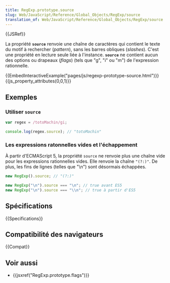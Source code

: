 ```yaml
---
title: RegExp.prototype.source
slug: Web/JavaScript/Reference/Global_Objects/RegExp/source
translation_of: Web/JavaScript/Reference/Global_Objects/RegExp/source
---
```


{{JSRef}}

La propriété **`source`** renvoie une chaîne de caractères qui contient le texte du motif à rechercher (_pattern_), sans les barres obliques (_slashes_). C'est une propriété en lecture seule liée à l'instance. **`source`** ne contient aucun des options ou drapeaux (_flags_) (tels que "g", "i" ou "m") de l'expression rationnelle.

{{EmbedInteractiveExample("pages/js/regexp-prototype-source.html")}}{{js_property_attributes(0,0,1)}}

## Exemples

### Utiliser `source`

```js
var regex = /totoMachin/gi;

console.log(regex.source); // "totoMachin"
```

### Les expressions ratonnelles vides et l'échappement

À partir d'ECMAScript 5, la propriété `source` ne renvoie plus une chaîne vide pour les expressions rationnelles vides. Elle renvoie la chaîne `"(?:)"`. De plus, les fins de lignes (telles que "\n") sont désormais échappées.

```js
new RegExp().source; // "(?:)"

new RegExp("\n").source === "\n"; // true avant ES5
new RegExp("\n").source === "\\n"; // true à partir d'ES5
```

## Spécifications

{{Specifications}}

## Compatibilité des navigateurs

{{Compat}}

## Voir aussi

- {{jsxref("RegExp.prototype.flags")}}
